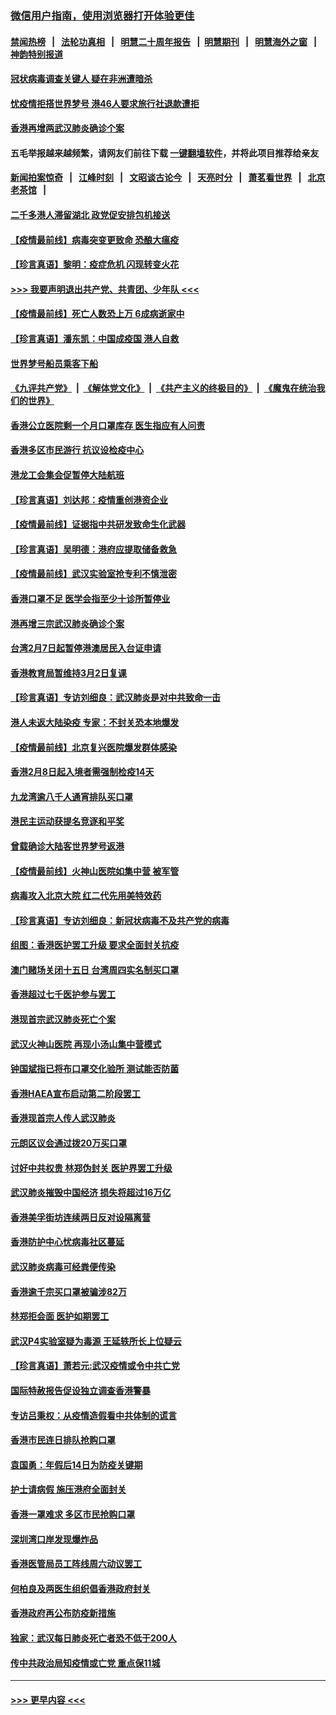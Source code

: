 ### [微信用户指南，使用浏览器打开体验更佳](https://github.com/gfw-breaker/banned-news1/blob/master/indexes/wechat-guide.md?t=0)
#### [禁闻热榜](热点新闻.md?t=0)  &nbsp;&nbsp;|&nbsp;&nbsp; [法轮功真相](https://github.com/gfw-breaker/truth/blob/master/README.md?t=0) &nbsp;&nbsp;|&nbsp;&nbsp; [明慧二十周年报告](https://github.com/gfw-breaker/mh-reports/blob/master/README.md?t=0) &nbsp;&nbsp;|&nbsp;&nbsp;[明慧期刊](https://github.com/gfw-breaker/mh-qikan) &nbsp;&nbsp;|&nbsp;&nbsp; [明慧海外之窗](https://github.com/gfw-breaker/mh-news/blob/master/README.md?t=0) &nbsp;&nbsp;|&nbsp;&nbsp; [神韵特别报道](https://github.com/gfw-breaker/mh-news/blob/master/shenyun.md?t=0)
#### [冠状病毒调查关键人 疑在非洲遭暗杀](../pages/nsc415/n11859798.md?t=02111033) 
#### [忧疫情拒搭世界梦号 港46人要求旅行社退款遭拒](../pages/nsc415/n11859849.md?t=02111033) 
#### [香港再增两武汉肺炎确诊个案](../pages/nsc415/n11859833.md?t=02111033) 
#### 五毛举报越来越频繁，请网友们前往下载 [一键翻墙软件](https://github.com/gfw-breaker/ssr-accounts)，并将此项目推荐给亲友
#### [新闻拍案惊奇](https://github.com/gfw-breaker/banned-news1/blob/master/pages/link4.md) &nbsp;&nbsp;|&nbsp;&nbsp; [江峰时刻](https://github.com/gfw-breaker/banned-news1/blob/master/pages/link4.md) &nbsp;&nbsp;|&nbsp;&nbsp; [文昭谈古论今](https://github.com/gfw-breaker/banned-news1/blob/master/pages/link4.md) &nbsp;&nbsp;|&nbsp;&nbsp; [天亮时分](https://github.com/gfw-breaker/banned-news1/blob/master/pages/link4.md) &nbsp;&nbsp;|&nbsp;&nbsp; [萧茗看世界](https://github.com/gfw-breaker/banned-news1/blob/master/pages/link4.md) &nbsp;&nbsp;|&nbsp;&nbsp; [北京老茶馆](https://github.com/gfw-breaker/banned-news1/blob/master/pages/link4.md) &nbsp;&nbsp;|&nbsp;&nbsp; 
#### [二千多港人滞留湖北 政党促安排包机接送](../pages/nsc415/n11859831.md?t=02111033) 
#### [【疫情最前线】病毒突变更致命 恐酿大瘟疫](../pages/nsc415/n11859604.md?t=02111033) 
#### [【珍言真语】黎明：疫症危机 闪现转变火花](../pages/nsc415/n11859199.md?t=02111033) 
#### [>>> 我要声明退出共产党、共青团、少年队 <<<](https://github.com/begood0513/goodnews/blob/master/quit/letter.md) 
#### [【疫情最前线】死亡人数恐上万 6成病逝家中](../pages/nsc415/n11856687.md?t=02111033) 
#### [【珍言真语】潘东凯：中国成疫国 港人自救](../pages/nsc415/n11856962.md?t=02111033) 
#### [世界梦号船员乘客下船](../pages/nsc415/n11856883.md?t=02111033) 
#### [《九评共产党》](https://github.com/begood0513/9ping.md/blob/master/README.md) &nbsp;|&nbsp; [《解体党文化》](../../../../jtdwh.md/blob/master/README.md)  &nbsp;|&nbsp; [《共产主义的终极目的》](../../../../gczydzjmd.md/blob/master/README.md) &nbsp;|&nbsp; [《魔鬼在统治我们的世界》](../../../../mgztzwmdsj.md/blob/master/README.md) 
#### [香港公立医院剩一个月口罩库存 医生指应有人问责](../pages/nsc415/n11856875.md?t=02111033) 
#### [香港多区市民游行 抗议设检疫中心](../pages/nsc415/n11856866.md?t=02111033) 
#### [港龙工会集会促暂停大陆航班](../pages/nsc415/n11856840.md?t=02111033) 
#### [【珍言真语】刘达邦：疫情重创港资企业](../pages/nsc415/n11854274.md?t=02111033) 
#### [【疫情最前线】证据指中共研发致命生化武器](../pages/nsc415/n11853087.md?t=02111033) 
#### [【珍言真语】吴明德：港府应提取储备救急](../pages/nsc415/n11852734.md?t=02111033) 
#### [【疫情最前线】武汉实验室抢专利不慎泄密](../pages/nsc415/n11850310.md?t=02111033) 
#### [香港口罩不足 医学会指至少十诊所暂停业](../pages/nsc415/n11850301.md?t=02111033) 
#### [港再增三宗武汉肺炎确诊个案](../pages/nsc415/n11850328.md?t=02111033) 
#### [台湾2月7日起暂停港澳居民入台证申请](../pages/nsc415/n11850304.md?t=02111033) 
#### [香港教育局暂维持3月2日复课](../pages/nsc415/n11850260.md?t=02111033) 
#### [【珍言真语】专访刘细良：武汉肺炎是对中共致命一击](../pages/nsc415/n11849934.md?t=02111033) 
#### [港人未返大陆染疫 专家：不封关恐本地爆发](../pages/nsc415/n11848021.md?t=02111033) 
#### [【疫情最前线】北京复兴医院爆发群体感染](../pages/nsc415/n11847626.md?t=02111033) 
#### [香港2月8日起入境者需强制检疫14天](../pages/nsc415/n11847658.md?t=02111033) 
#### [九龙湾逾八千人通宵排队买口罩](../pages/nsc415/n11847647.md?t=02111033) 
#### [港民主运动获提名竞逐和平奖](../pages/nsc415/n11847633.md?t=02111033) 
#### [曾载确诊大陆客世界梦号返港](../pages/nsc415/n11847608.md?t=02111033) 
#### [【疫情最前线】火神山医院如集中营 被军管](../pages/nsc415/n11847524.md?t=02111033) 
#### [病毒攻入北京大院 红二代先用美特效药](../pages/nsc415/n11847427.md?t=02111033) 
#### [【珍言真语】专访刘细良：新冠状病毒不及共产党的病毒](../pages/nsc415/n11847164.md?t=02111033) 
#### [组图：香港医护罢工升级 要求全面封关抗疫](../pages/nsc415/n11844107.md?t=02111033) 
#### [澳门赌场关闭十五日 台湾周四实名制买口罩](../pages/nsc415/n11845083.md?t=02111033) 
#### [香港超过七千医护参与罢工](../pages/nsc415/n11845051.md?t=02111033) 
#### [港现首宗武汉肺炎死亡个案](../pages/nsc415/n11844998.md?t=02111033) 
#### [武汉火神山医院 再现小汤山集中营模式](../pages/nsc415/n11844763.md?t=02111033) 
#### [钟国斌指已将布口罩交化验所 测试能否防菌](../pages/nsc415/n11842783.md?t=02111033) 
#### [香港HAEA宣布启动第二阶段罢工](../pages/nsc415/n11842723.md?t=02111033) 
#### [香港现首宗人传人武汉肺炎](../pages/nsc415/n11842766.md?t=02111033) 
#### [元朗区议会通过拨20万买口罩](../pages/nsc415/n11842754.md?t=02111033) 
#### [讨好中共权贵 林郑伪封关 医护界罢工升级](../pages/nsc415/n11842359.md?t=02111033) 
#### [武汉肺炎摧毁中国经济 损失将超过16万亿](../pages/nsc415/n11839723.md?t=02111033) 
#### [香港美孚街坊连续两日反对设隔离营](../pages/nsc415/n11839962.md?t=02111033) 
#### [香港防护中心忧病毒社区蔓延](../pages/nsc415/n11839933.md?t=02111033) 
#### [武汉肺炎病毒可经粪便传染](../pages/nsc415/n11839939.md?t=02111033) 
#### [香港逾千宗买口罩被骗涉82万](../pages/nsc415/n11839914.md?t=02111033) 
#### [林郑拒会面 医护如期罢工](../pages/nsc415/n11839892.md?t=02111033) 
#### [武汉P4实验室疑为毒源 王延轶所长上位疑云](../pages/nsc415/n11835543.md?t=02111033) 
#### [【珍言真语】萧若元:武汉疫情或令中共亡党](../pages/nsc415/n11829394.md?t=02111033) 
#### [国际特赦报告促设独立调查香港警暴](../pages/nsc415/n11833845.md?t=02111033) 
#### [专访吕秉权：从疫情造假看中共体制的谎言](../pages/nsc415/n11833813.md?t=02111033) 
#### [香港市民连日排队抢购口罩](../pages/nsc415/n11833794.md?t=02111033) 
#### [袁国勇：年假后14日为防疫关键期](../pages/nsc415/n11831088.md?t=02111033) 
#### [护士请病假 施压港府全面封关](../pages/nsc415/n11831030.md?t=02111033) 
#### [香港一罩难求 多区市民抢购口罩](../pages/nsc415/n11831002.md?t=02111033) 
#### [深圳湾口岸发现爆炸品](../pages/nsc415/n11828802.md?t=02111033) 
#### [香港医管局员工阵线周六动议罢工](../pages/nsc415/n11828762.md?t=02111033) 
#### [何柏良及两医生组织倡香港政府封关](../pages/nsc415/n11828749.md?t=02111033) 
#### [香港政府再公布防疫新措施](../pages/nsc415/n11828716.md?t=02111033) 
#### [独家：武汉每日肺炎死亡者恐不低于200人](../pages/nsc415/n11828240.md?t=02111033) 
#### [传中共政治局知疫情或亡党 重点保11城](../pages/nsc415/n11828145.md?t=02111033) 

----
#### [ >>> 更早内容 <<< ](../indexes/nsc415-earlier.md)
